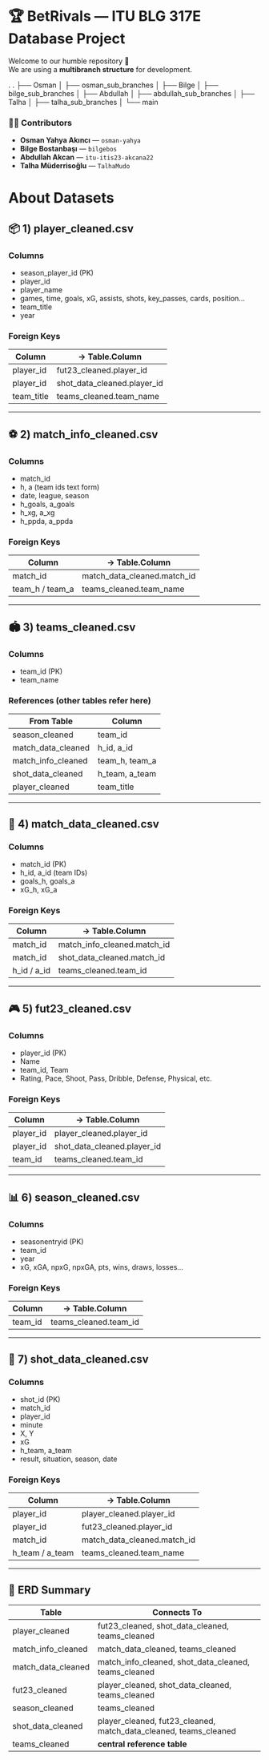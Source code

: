 # 🏆 BetRivals — ITU BLG 317E Database Project

Welcome to our humble repository 👋  
We are using a **multibranch structure** for development.

.
.
├── Osman
│   ├── osman_sub_branches
│
├── Bilge
│   ├── bilge_sub_branches
│
├── Abdullah
│   ├── abdullah_sub_branches
│
├── Talha
│   ├── talha_sub_branches
│
└── main

### 👨‍💻 Contributors

- **Osman Yahya Akıncı** — `osman-yahya`  
- **Bilge Bostanbaşı** — `bilgebos`  
- **Abdullah Akcan** — `itu-itis23-akcana22`  
- **Talha Müderrisoğlu** — `TalhaMudo`

# About Datasets

## 📦 1) player_cleaned.csv
### Columns
- season_player_id (PK)
- player_id
- player_name
- games, time, goals, xG, assists, shots, key_passes, cards, position...
- team_title
- year

### Foreign Keys
| Column | → Table.Column |
|--------|----------------|
| player_id | fut23_cleaned.player_id |
| player_id | shot_data_cleaned.player_id |
| team_title | teams_cleaned.team_name |

---

## ⚽ 2) match_info_cleaned.csv
### Columns
- match_id
- h, a (team ids text form)
- date, league, season
- h_goals, a_goals
- h_xg, a_xg
- h_ppda, a_ppda

### Foreign Keys
| Column | → Table.Column |
|--------|----------------|
| match_id | match_data_cleaned.match_id |
| team_h / team_a | teams_cleaned.team_name |

---

## 🏟️ 3) teams_cleaned.csv
### Columns
- team_id (PK)
- team_name

### References (other tables refer here)
| From Table | Column |
|------------|--------|
| season_cleaned | team_id |
| match_data_cleaned | h_id, a_id |
| match_info_cleaned | team_h, team_a |
| shot_data_cleaned | h_team, a_team |
| player_cleaned | team_title |

---

## 🧾 4) match_data_cleaned.csv
### Columns
- match_id (PK)
- h_id, a_id (team IDs)
- goals_h, goals_a
- xG_h, xG_a

### Foreign Keys
| Column | → Table.Column |
|--------|----------------|
| match_id | match_info_cleaned.match_id |
| match_id | shot_data_cleaned.match_id |
| h_id / a_id | teams_cleaned.team_id |

---

## 🎮 5) fut23_cleaned.csv
### Columns
- player_id (PK)
- Name
- team_id, Team
- Rating, Pace, Shoot, Pass, Dribble, Defense, Physical, etc.

### Foreign Keys
| Column | → Table.Column |
|--------|----------------|
| player_id | player_cleaned.player_id |
| player_id | shot_data_cleaned.player_id |
| team_id | teams_cleaned.team_id |

---

## 📊 6) season_cleaned.csv
### Columns
- seasonentryid (PK)
- team_id
- year
- xG, xGA, npxG, npxGA, pts, wins, draws, losses...

### Foreign Keys
| Column | → Table.Column |
|--------|----------------|
| team_id | teams_cleaned.team_id |

---

## 🎯 7) shot_data_cleaned.csv
### Columns
- shot_id (PK)
- match_id
- player_id
- minute
- X, Y
- xG
- h_team, a_team
- result, situation, season, date

### Foreign Keys
| Column | → Table.Column |
|--------|----------------|
| player_id | player_cleaned.player_id |
| player_id | fut23_cleaned.player_id |
| match_id | match_data_cleaned.match_id |
| h_team / a_team | teams_cleaned.team_name |

---

## 🔗 ERD Summary
| Table | Connects To |
|-------|-------------|
| player_cleaned | fut23_cleaned, shot_data_cleaned, teams_cleaned |
| match_info_cleaned | match_data_cleaned, teams_cleaned |
| match_data_cleaned | match_info_cleaned, shot_data_cleaned, teams_cleaned |
| fut23_cleaned | player_cleaned, shot_data_cleaned, teams_cleaned |
| season_cleaned | teams_cleaned |
| shot_data_cleaned | player_cleaned, fut23_cleaned, match_data_cleaned, teams_cleaned |
| teams_cleaned | **central reference table** |